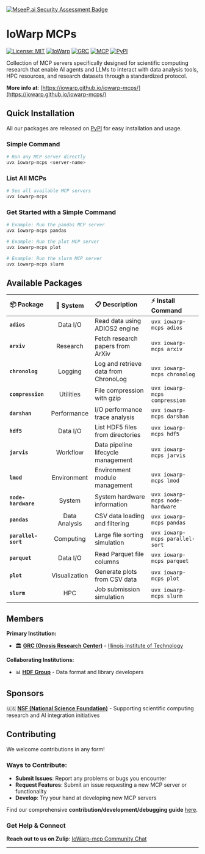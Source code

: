 [![MseeP.ai Security Assessment Badge](https://mseep.net/pr/iowarp-iowarp-mcps-badge.png)](https://mseep.ai/app/iowarp-iowarp-mcps)

# IoWarp MCPs

[![License: MIT](https://img.shields.io/badge/License-MIT-yellow.svg)](https://opensource.org/licenses/MIT)
[![IoWarp](https://img.shields.io/badge/IoWarp-GitHub-blue.svg)](http://github.com/iowarp)
[![GRC](https://img.shields.io/badge/GRC-Website-blue.svg)](https://grc.iit.edu/)
[![MCP](https://img.shields.io/badge/MCP-Protocol-purple.svg)](https://modelcontextprotocol.io/)
[![PyPI](https://img.shields.io/badge/PyPI-Package-green.svg)](https://pypi.org/project/iowarp-mcps/)

Collection of MCP servers specifically designed for scientific computing research that enable AI agents and LLMs to interact with data analysis tools, HPC resources, and research datasets through a standardized protocol.

**More info at**: [https://iowarp.github.io/iowarp-mcps/](https://iowarp.github.io/iowarp-mcps/)

## Quick Installation

All our packages are released on [PyPI](https://pypi.org/project/iowarp-mcps/) for easy installation and usage.

### Simple Command

```bash
# Run any MCP server directly
uvx iowarp-mcps <server-name>
```

### List All MCPs

```bash
# See all available MCP servers
uvx iowarp-mcps
```

### Get Started with a Simple Command

```bash
# Example: Run the pandas MCP server
uvx iowarp-mcps pandas

# Example: Run the plot MCP server  
uvx iowarp-mcps plot

# Example: Run the slurm MCP server
uvx iowarp-mcps slurm
```

## Available Packages

<div align="center">

| 📦 **Package** | 🔧 **System** | 📋 **Description** | ⚡ **Install Command** |
|:---|:---:|:---|:---|
| **`adios`** | Data I/O | Read data using ADIOS2 engine | `uvx iowarp-mcps adios` |
| **`arxiv`** | Research | Fetch research papers from ArXiv | `uvx iowarp-mcps arxiv` |
| **`chronolog`** | Logging | Log and retrieve data from ChronoLog | `uvx iowarp-mcps chronolog` |
| **`compression`** | Utilities | File compression with gzip | `uvx iowarp-mcps compression` |
| **`darshan`** | Performance | I/O performance trace analysis | `uvx iowarp-mcps darshan` |
| **`hdf5`** | Data I/O | List HDF5 files from directories | `uvx iowarp-mcps hdf5` |
| **`jarvis`** | Workflow | Data pipeline lifecycle management | `uvx iowarp-mcps jarvis` |
| **`lmod`** | Environment | Environment module management | `uvx iowarp-mcps lmod` |
| **`node-hardware`** | System | System hardware information | `uvx iowarp-mcps node-hardware` |
| **`pandas`** | Data Analysis | CSV data loading and filtering | `uvx iowarp-mcps pandas` |
| **`parallel-sort`** | Computing | Large file sorting simulation | `uvx iowarp-mcps parallel-sort` |
| **`parquet`** | Data I/O | Read Parquet file columns | `uvx iowarp-mcps parquet` |
| **`plot`** | Visualization | Generate plots from CSV data | `uvx iowarp-mcps plot` |
| **`slurm`** | HPC | Job submission simulation | `uvx iowarp-mcps slurm` |

</div>

## Members

**Primary Institution:**
- 🏛️ **[GRC (Gnosis Research Center)](https://grc.iit.edu/)** - [Illinois Institute of Technology](https://www.iit.edu/)

**Collaborating Institutions:**
- 📊 **[HDF Group](https://www.hdfgroup.org/)** - Data format and library developers
<!-- - **[University of Utah](https://www.utah.edu/)** - Research collaboration   -->


## Sponsors

🇺🇸 **[NSF (National Science Foundation)](https://www.nsf.gov/)** - Supporting scientific computing research and AI integration initiatives

## Contributing

We welcome contributions in any form!

### Ways to Contribute:

- **Submit Issues**: Report any problems or bugs you encounter
- **Request Features**: Submit an issue requesting a new MCP server or functionality
- **Develop**: Try your hand at developing new MCP servers

Find our comprehensive **contribution/development/debugging guide** [here](CONTRIBUTING.md).

### Get Help & Connect

**Reach out to us on Zulip**: [IoWarp-mcp Community Chat]()

---


